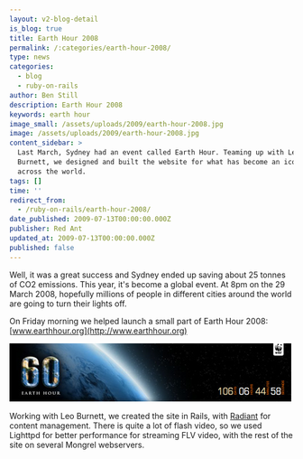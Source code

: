 ```yaml
---
layout: v2-blog-detail
is_blog: true
title: Earth Hour 2008
permalink: /:categories/earth-hour-2008/
type: news
categories:
  - blog
  - ruby-on-rails
author: Ben Still
description: Earth Hour 2008
keywords: earth hour
image_small: /assets/uploads/2009/earth-hour-2008.jpg
image: /assets/uploads/2009/earth-hour-2008.jpg
content_sidebar: >
  Last March, Sydney had an event called Earth Hour. Teaming up with Leo
  Burnett, we designed and built the website for what has become an iconic event
  across the world.
tags: []
time: ''
redirect_from:
  - /ruby-on-rails/earth-hour-2008/
date_published: 2009-07-13T00:00:00.000Z
publisher: Red Ant
updated_at: 2009-07-13T00:00:00.000Z
published: false
---
```


Well, it was a great success and Sydney ended up saving about 25 tonnes of CO2 emissions. This year, it's become a global event. At 8pm on the 29 March 2008, hopefully millions of people in different cities around the world are going to turn their lights off.

On Friday morning we helped launch a small part of Earth Hour 2008: [www.earthhour.org](http://www.earthhour.org)

![earth hour banner](/assets/uploads/2009/earth-hour-2008.jpg)

Working with Leo Burnett, we created the site in Rails, with [Radiant](http://radiantcms.org/) for content management. There is quite a lot of flash video, so we used Lighttpd for better performance for streaming FLV video, with the rest of the site on several Mongrel webservers.
